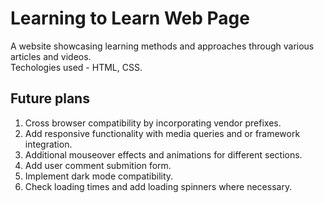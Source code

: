 # Learning to Learn Web Page

A website showcasing learning methods and approaches through various articles and videos.  
Techologies used - HTML, CSS.

## Future plans

1. Cross browser compatibility by incorporating vendor prefixes.
2. Add responsive functionality with media queries and or framework integration.
3. Additional mouseover effects and animations for different sections.
4. Add user comment submition form.
5. Implement dark mode compatibility.
6. Check loading times and add loading spinners where necessary.
